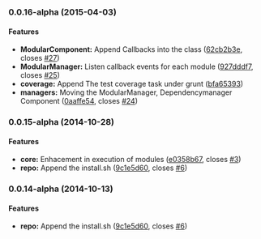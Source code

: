 <a name="0.0.16-alpha"></a>
### 0.0.16-alpha (2015-04-03)


#### Features

* **ModularComponent:** Append Callbacks into the class ([62cb2b3e](https://github.com/frontend-labs/yosonjs/commit/62cb2b3ef95671c4fe38db463d8665ad78d7753a), closes [#27](https://github.com/frontend-labs/yosonjs/issues/27))
* **ModularManager:** Listen callback events for each module ([927dddf7](https://github.com/frontend-labs/yosonjs/commit/927dddf77b1cd01275336ffeccd2c682abe525d5), closes [#25](https://github.com/frontend-labs/yosonjs/issues/25))
* **coverage:** Append The test coverage task under grunt ([bfa65393](https://github.com/frontend-labs/yosonjs/commit/bfa653935fe4579b73b406b009f7d10bb9766705))
* **managers:** Moving the ModularManager, Dependencymanager Component ([0aaffe54](https://github.com/frontend-labs/yosonjs/commit/0aaffe545e1325359e5aa2b56b0c829d2545464e), closes [#24](https://github.com/frontend-labs/yosonjs/issues/24))


<a name="0.0.15-alpha"></a>
### 0.0.15-alpha (2014-10-28)


#### Features

* **core:** Enhacement in execution of modules ([e0358b67](https://github.com/yosonjs/yosonjs/commit/e0358b675bb0a8840fa6040e8d2a62103ef5d96d), closes [#3](https://github.com/yosonjs/yosonjs/issues/3))
* **repo:** Append the install.sh ([9c1e5d60](https://github.com/yosonjs/yosonjs/commit/9c1e5d60cd1dc5336a29c2143edeaf5d89f2f261), closes [#6](https://github.com/yosonjs/yosonjs/issues/6))


<a name="0.0.14-alpha"></a>
### 0.0.14-alpha (2014-10-13)


#### Features

* **repo:** Append the install.sh ([9c1e5d60](https://github.com/yosonjs/yosonjs/commit/9c1e5d60cd1dc5336a29c2143edeaf5d89f2f261), closes [#6](https://github.com/yosonjs/yosonjs/issues/6))

